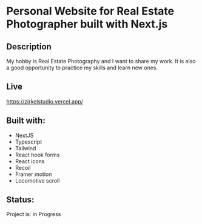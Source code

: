 # Personal Website for Real Estate Photographer built with Next.js

## Description
My hobby is Real Estate Photography and I want to share my work.
It is also a good opportunity to practice my skills and learn new ones.

## Live
https://zirkelstudio.vercel.app/

## Built with: 

- NextJS
- Typescript
- Tailwind
- React hook forms
- React icons
- Recoil
- Framer motion
- Locomotive scroll


## Status:

Project is: in Progress
